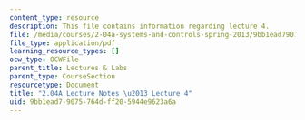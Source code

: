 ```yaml
---
content_type: resource
description: This file contains information regarding lecture 4.
file: /media/courses/2-04a-systems-and-controls-spring-2013/9bb1ead79075764dff205944e9623a6a_MIT2_04AS13_Lecture4.pdf
file_type: application/pdf
learning_resource_types: []
ocw_type: OCWFile
parent_title: Lectures & Labs
parent_type: CourseSection
resourcetype: Document
title: "2.04A Lecture Notes \u2013 Lecture 4"
uid: 9bb1ead7-9075-764d-ff20-5944e9623a6a
---
```

